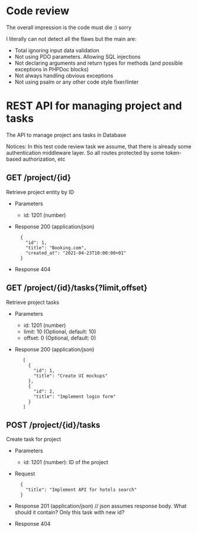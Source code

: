 # Code review

The overall impression is the code must die :) sorry

I literally can not detect all the flaws but the main are:
* Total ignoring input data validation
* Not using PDO parameters. Allowing SQL injections
* Not declaring arguments and return types for methods (and possible exceptions in PHPDoc blocks)
* Not always handling obvious exceptions
* Not using psalm or any other code style fixer/linter

# REST API for managing project and tasks

The API to manage project ans tasks in Database

Notices: In this test code review task we assume, that there is already some authentication middleware layer. 
So all routes protected by some token-based authorization, etc


## GET /project/{id}

Retrieve project entity by ID

+ Parameters

    + id: 1201 (number)

+ Response 200 (application/json)

    ```
      {
        "id": 1,
        "title": "Booking.com",
        "created_at": "2021-04-23T10:00:00+01"
      }  
    ```

+ Response 404


## GET /project/{id}/tasks{?limit,offset}

Retrieve project tasks

+ Parameters

    + id: 1201 (number)
    + limit: 10 (Optional, default: 10)
    + offset: 0 (Optional, default: 0)

+ Response 200 (application/json)

   ```
      [
        {
          "id": 1,
          "title": "Create UI mockups"
        },
        {
          "id": 2,
          "title": "Implement login form"
        }
      ]  
   ```

## POST /project/{id}/tasks

Create task for project

+ Parameters

    + id: 1201 (number): ID of the project

+ Request

    ```
      {
        "title": "Implement API for hotels search"
      }  
    ```

+ Response 201 (application/json) //  json assumes response body. What should it contain? Only this task with new id?
+ Response 404  
